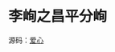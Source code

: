 # 李峋之昌平分峋

<VideoPlayer src="https://z.wiki/autoupload/2022-11-12/2d24760e7d674a03a3c5da084e80a9d9.屏幕录制2022-11-12%2021.40.43.mov" />

源码：[爱心](https://z.wiki/jsbin/coquxevuko/edit?html,output)
